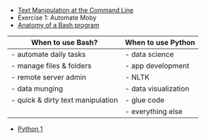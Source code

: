 - [Text Manipulation at the Command Line][1]
- Exercise 1: Automate Moby
- [Anatomy of a Bash program][2]

| When to use Bash?                 | When to use Python       |
------------------------------------|--------------------------|
| - automate daily tasks            | - data science           |
| - manage files & folders          | - app development        |
| - remote server admin             | - NLTK                   |
| - data munging                    | - data visualization     |
| - quick & dirty text manipulation | - glue code              |
|                                   | - everything else        |

- [Python 1][3]



[1]: https://github.com/denten/dhnotes/blob/master/cli-basics/109-text.md
[2]: https://github.com/denten-courses/dhsi-coding-fundamentals/blob/master/write-log.sh
[3]: https://github.com/denten/dhnotes/blob/master/python.md
